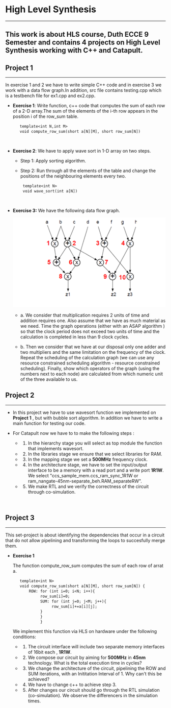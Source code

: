 # High Level Synthesis
---
This work is about HLS course, Duth ECCE 9 Semester and contains 4 projects on High Level Synthesis working with C++ and  Catapult.
---

## Project 1
---
  In exercise 1 and 2 we have to write simple  C++ code and in exercise 3 we work with a data flow graph.In addition,  src file contains testing.cpp which is a testbench file for ex1.cpp and ex2.cpp.

-  **Exercise 1**: Write  function, c++ code that computes the  sum of each row of a 2-D array.The sum of the elements of the i-th row appears in the position i of the row_sum table. <br/>
  
          template<int N,int M>
          void compute_row_sum(short a[N][M], short row_sum[N])
<br/>


- **Exercise 2**: We have to apply wave sort in 1-D array on two steps.
    - Step 1: Apply sorting algorithm.
  
    - Step 2: Run  through all the elements of the table and change the positions of the neighbouring elements every two. <br/>
     
           template<int N>
           void wave_sort(int a[N]) 
    <br/>

- **Exercise 3:** We have the following data flow graph.
  
  ![ad](photos/graph.png)
   
   - a. We consider that multiplication requires 2 units of time and addition requires one. Also assume that we have as much material as we need. Time the graph operations (either with an ASAP algorithm ) so that the clock period does not exceed two units of time and the calculation is completed in less than 9 clock cycles.
  
  - b. Then we consider that we have at our disposal only one adder and two multipliers and the same limitation on the frequency of the clock. Repeat the scheduling of the calculation graph (we can use any resource constrained scheduling algorithm - resource constrained scheduling). Finally, show which operators of the graph (using the numbers next to each node) are calculated from which numeric unit of the three available to us.
   

  

       
      

## Project 2
---

- In this project we have to use wavesort function we implemented on **Project 1** , but with bubble sort algorithm. In addition we have to write a main function for testing our code.
  
- For Catapult now we have to to make the following steps : <br/>
     
     - 1. In the hierarchy stage you will select as top module  the function that implements wavesort.
    
     - 2. In the libraries stage we ensure that we select libraries for RAM.
        
     - 3. In the mapping stage we set a **500MHz** frequency clock.

     - 4. In the architecture stage, we have to set the input/output interface  to be a memory  with a read port and a write port **1R1W**. We select "ccs_sample_mem.ccs_ram_sync_1R1W or  ram_nangate-45nm-separate_beh.RAM_separateRW".

     - 5. We make RTL and we verify the correctness of the circuit through co-simulation.

<br/>


## Project 3
---

This set-project is about identifying the dependencies that occur in a circuit that do not allow pipelining and transforming the loops to succesfully merge them.

- **Exercise 1** <br/>
  
  The function compute_row_sum computes the sum of each row of arrat a.
         
         template<int N>
         void compute_row_sum(short a[N][M], short row_sum[N]) {
             ROW: for (int i=0; i<N; i++){
                  row_sum[i]=0;
                  SUM: for (int j=0; j<M; j++){
                       row_sum[i]+=a[i][j];
                  }
                  }
                  }


  We implement  this function via HLS  on hardware under the  following conditions:
   
     -  1. The circuit interface will include two separate memory interfaces of 16bit each , **1R1W**.
  
     -  2. We compose our circuit by aiming for **500MHz** in **45nm** technology. What is the total execution time in cycles?
  
     -  3. We change the architecture of the circuit, pipelining the ROW and SUM iterations, with an Inititation Interval of 1. Why can't this be achieved?
   
    -  4. We have to change c++ to achieve step 3.
  
    -  5. After changes our circuit should go through the RTL simulation (co-simulation). We observe the differencers in the simulation times.